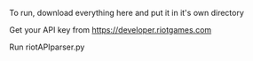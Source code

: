 To run, download everything here and put it in it's own directory

Get your API key from https://developer.riotgames.com

Run riotAPIparser.py
